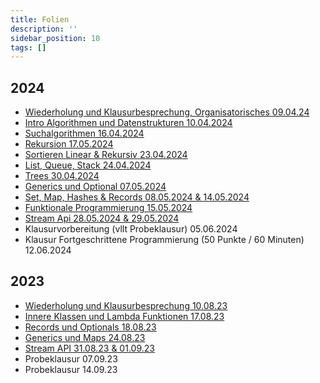 ```yaml
---
title: Folien
description: ''
sidebar_position: 10
tags: []
---
```


## 2024

- [Wiederholung und Klausurbesprechung, Organisatorisches 09.04.24](/slides/steffen/java-2/recap)
- [Intro Algorithmen und Datenstrukturen 10.04.2024](/slides/steffen/java-2/intro-dsa)
- [Suchalgorithmen 16.04.2024](/slides/steffen/java-2/search-algo)
- [Rekursion 17.05.2024](/slides/steffen/java-2/iteration-recursion)
- [Sortieren Linear & Rekursiv 23.04.2024](/slides/steffen/tbd)
- [List, Queue, Stack 24.04.2024](/slides/steffen/tbd)
- [Trees 30.04.2024](/slides/steffen/tbd)
- [Generics und Optional 07.05.2024](/slides/steffen/java-2/generics-optional)
- [Set, Map, Hashes & Records 08.05.2024 & 14.05.2024](/slides/steffen/java-2/sets-maps-hashes-records)
- [Funktionale Programmierung 15.05.2024](/slides/steffen/java-2/functional-programming)
- [Stream Api 28.05.2024 & 29.05.2024](/slides/steffen/java-2/stream-api)
- Klausurvorbereitung (vllt Probeklausur) 05.06.2024
- Klausur Fortgeschrittene Programmierung (50 Punkte / 60 Minuten) 12.06.2024

## 2023

- [Wiederholung und Klausurbesprechung 10.08.23](/slides/steffen/recap)
- [Innere Klassen und Lambda Funktionen 17.08.23](/slides/steffen/lambda)
- [Records und Optionals 18.08.23](/slides/steffen/records-optionals)
- [Generics und Maps 24.08.23](/slides/steffen/generics-maps)
- [Stream API 31.08.23 & 01.09.23](/slides/steffen/stream-api)
- Probeklausur 07.09.23
- Probeklausur 14.09.23
